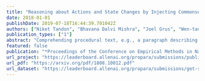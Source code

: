 ```yaml
---
title: "Reasoning about Actions and State Changes by Injecting Commonsense Knowledge"
date: 2018-01-01
publishDate: 2019-07-18T16:44:39.701042Z
authors: ["Niket Tandon", "Bhavana Dalvi Mishra", "Joel Grus", "Wen-tau Yih", "**Antoine Bosselut**", "Peter Clark"]
publication_types: ["1"]
abstract: "Comprehending procedural text, e.g., a paragraph describing photosynthesis, requires modeling actions and the state changes they produce, so that questions about entities at different timepoints can be answered. Although several recent systems have shown impressive progress in this task, their predictions can be globally inconsistent or highly improbable. In this paper, we show how the predicted effects of actions in the context of a paragraph can be improved in two ways: (1) by incorporating global, commonsense constraints (e.g., a non-existent entity cannot be destroyed), and (2) by biasing reading with preferences from large-scale corpora (e.g., trees rarely move). Unlike earlier methods, we treat the problem as a neural structured prediction task, allowing hard and soft constraints to steer the model away from unlikely predictions. We show that the new model significantly outperforms earlier systems on a benchmark dataset for procedural text comprehension (+8% relative gain), and that it also avoids some of the nonsensical predictions that earlier systems make."
featured: false
publication: "*Proceedings of the Conference on Empirical Methods in Natural Language Processing (EMNLP)*"
url_project: "https://leaderboard.allenai.org/propara/submissions/public"
url_pdf: "https://arxiv.org/pdf/1808.10012.pdf"
url_dataset: "https://leaderboard.allenai.org/propara/submissions/get-started"
---
```


